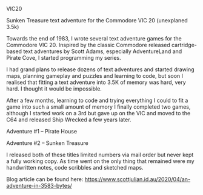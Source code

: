 VIC20

Sunken Treasure text adventure for the Commodore VIC 20 (unexplaned 3.5k)

Towards the end of 1983, I wrote several text adventure games for the Commodore VIC 20. 
Inspired by the classic Commodore released cartridge-based text adventures by Scott Adams, 
especially AdventureLand and Pirate Cove, I started programming my series.

I had grand plans to release dozens of text adventures and started drawing maps, planning 
gameplay and puzzles and learning to code, but soon I realised that fitting a text adventure 
into 3.5K of memory was hard, very hard. I thought it would be impossible.

After a few months, learning to code and trying everything I could to fit a game into such a 
small amount of memory I finally completed two games, although I started work on a 3rd but
gave up on the VIC and moved to the C64 and released Ship Wrecked a few years later.

Adventure #1 – Pirate House

Adventure #2 – Sunken Treasure

I released both of these titles limited numbers via mail order but never kept a fully working copy. 
As time went on the only thing that remained were my handwritten notes, code scribbles and sketched maps.

Blog article can be found here: https://www.scottjulian.id.au/2020/04/an-adventure-in-3583-bytes/
